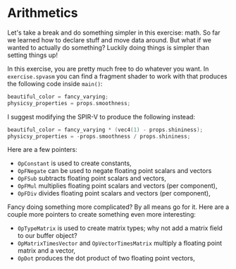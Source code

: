 # Arithmetics

Let's take a break and do something simpler in this exercise: math.  So far we learned how to
declare stuff and move data around.  But what if we wanted to actually do something?  Luckily doing
things is simpler than setting things up!

In this exercise, you are pretty much free to do whatever you want.  In `exercise.spvasm` you can
find a fragment shader to work with that produces the following code inside `main()`:

```c
beautiful_color = fancy_varying;
physicsy_properties = props.smoothness;
```

I suggest modifying the SPIR-V to produce the following instead:

```c
beautiful_color = fancy_varying * (vec4(1) - props.shininess);
physicsy_properties = -props.smoothness / props.shininess;
```

Here are a few pointers:

- `OpConstant` is used to create constants,
- `OpFNegate` can be used to negate floating point scalars and vectors
- `OpFSub` subtracts floating point scalars and vectors,
- `OpFMul` multiplies floating point scalars and vectors (per component),
- `OpFDiv` divides floating point scalars and vectors (per component),

Fancy doing something more complicated?  By all means go for it.  Here are a couple more pointers
to create something even more interesting:

- `OpTypeMatrix` is used to create matrix types; why not add a matrix field to our buffer object?
- `OpMatrixTimesVector` and `OpVectorTimesMatrix` multiply a floating point matrix and a vector,
- `OpDot` produces the dot product of two floating point vectors,
